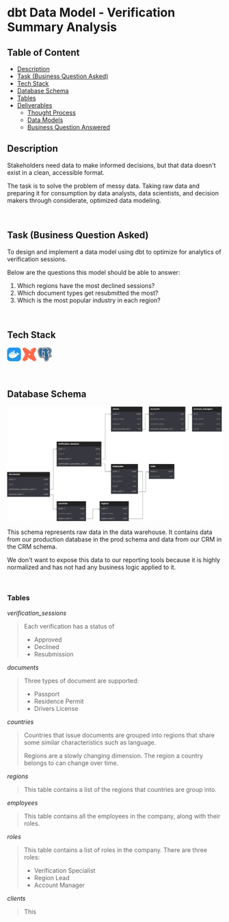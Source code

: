 # dbt Data Model - Verification Summary Analysis

## Table of Content
+ [Description](#Description)
+ [Task (Business Question Asked)](#Task-Business-Question-Asked)
+ [Tech Stack](#Tech-Stack)
+ [Database Schema](#Database-Schema)
+ [Tables](#Tables)
+ [Deliverables](#Deliverables)
    + [Thought Process](#Thought-Process)
    + [Data Models](./dbt/models/)
    + [Business Question Answered](#Business-Question-Answered)



## Description
Stakeholders need data to make informed decisions, but that data doesn't exist in a clean, accessible format. 

The task is to solve the problem of messy data. Taking raw data and preparing it for consumption by data analysts, data scientists, and decision makers through considerate, optimized data modeling.

<br>

## Task (Business Question Asked)
To design and implement a data model using dbt to optimize for analytics of verification sessions.

Below are the questions this model should be able to answer:
1. Which regions have the most declined sessions?
2. Which document types get resubmitted the most?
3. Which is the most popular industry in each region?

<br>

## Tech Stack
![Docker](./media/docker-icon.png)
![dbt](./media/dbt-icon.png)
![PostgresSQl](./media/postgresql-icon.png)

<br>

## Database Schema
![schema](./media/schema.png)

This schema represents raw data in the data warehouse. It contains data from our production database in the prod schema and data from our CRM in the CRM schema. 

We don't want to expose this data to our reporting tools because it is highly normalized and has not had any business logic applied to it.

<br>

### Tables

*verification_sessions*
> Each verification has a status of 
> + Approved 
> + Declined 
> + Resubmission


*documents*
>Three types of document are supported: 
> - Passport
> - Residence Permit
> - Drivers License

*countries*
> Countries that issue documents are grouped into regions that share some similar characteristics such as language. 
> 
> Regions are a slowly changing dimension. The region a country belongs to can change over time. 

*regions*
> This table contains a list of the regions that countries are group into. 

*employees*
> This table contains all the employees in the company, along with their roles.

*roles*
>This table contains a list of roles in the company. There are three roles: 
> - Verification Specialist
> - Region Lead
> - Account Manager


*clients*
> This 